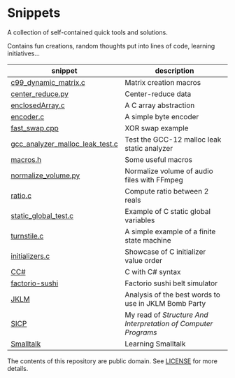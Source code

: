 # Snippets

A collection of self-contained quick tools and solutions.

Contains fun creations, random thoughts put into lines of code, learning initiatives...

snippet|description
-|-
[c99_dynamic_matrix.c](c99_dynamic_matrix.c)|Matrix creation macros
[center_reduce.py](center_reduce.py)|Center-reduce data
[enclosedArray.c](enclosedArray.c)|A C array abstraction
[encoder.c](encoder.c)|A simple byte encoder
[fast_swap.cpp](fast_swap.cpp)|XOR swap example
[gcc_analyzer_malloc_leak_test.c](gcc_analyzer_malloc_leak_test.c)|Test the GCC-12 malloc leak static analyzer
[macros.h](macros.h)|Some useful macros
[normalize_volume.py](normalize_volume.py)|Normalize volume of audio files with FFmpeg
[ratio.c](ratio.c)|Compute ratio between 2 reals
[static_global_test.c](static_global_test.c)|Example of C static global variables
[turnstile.c](turnstile.c)|A simple example of a finite state machine
[initializers.c](initializers.c)|Showcase of C initializer value order
[CC#](CC%23)|C with C# syntax
[factorio-sushi](factorio-sushi)|Factorio sushi belt simulator
[JKLM](JKLM)|Analysis of the best words to use in JKLM Bomb Party
[SICP](SICP)|My read of *Structure And Interpretation of Computer Programs*
[Smalltalk](Smalltalk)|Learning Smalltalk

The contents of this repository are public domain. See [LICENSE](LICENSE) for more details.
